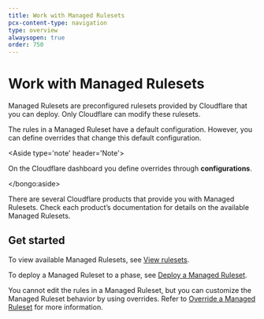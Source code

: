 ```yaml
---
title: Work with Managed Rulesets
pcx-content-type: navigation
type: overview
alwaysopen: true
order: 750
---
```


# Work with Managed Rulesets

Managed Rulesets are preconfigured rulesets provided by Cloudflare that you can deploy. Only Cloudflare can modify these rulesets.

The rules in a Managed Ruleset have a default configuration. However, you can define overrides that change this default configuration.

<Aside type='note' header='Note'>

On the Cloudflare dashboard you define overrides through **configurations**.

</bongo:aside>

There are several Cloudflare products that provide you with Managed Rulesets. Check each product’s documentation for details on the available Managed Rulesets.

## Get started

To view available Managed Rulesets, see [View rulesets](/basic-operations/view-rulesets).

To deploy a Managed Ruleset to a phase, see [Deploy a Managed Ruleset](/managed-rulesets/deploy-managed-ruleset).

You cannot edit the rules in a Managed Ruleset, but you can customize the Managed Ruleset behavior by using overrides. Refer to [Override a Managed Ruleset](/managed-rulesets/override-managed-ruleset) for more information.
